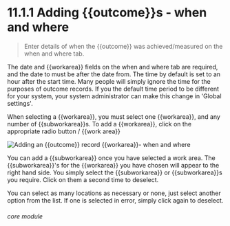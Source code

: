 # 11.1.1    Adding {{outcome}}s - when and where

> Enter details of when the {{outcome}} was achieved/measured on the when and where tab. 

The date and {{workarea}} fields on the when and where tab are required, and the date to must be after the date from. The time by default is set to an hour after the start time.  Many people will simply ignore the time for the purposes of outcome records. If you the default time period to be different for your system, your system administrator can make this change in 'Global settings'. 

When selecting a {{workarea}}, you must select one {{workarea}}, and any number of {{subworkarea}}s. To add a {{workarea}}, click on the appropriate radio button / {{work area}}

![Adding an {{outcome}} record {{workarea}}- when and where]({{imgpath}}208a.png)

You can add a {{subworkarea}} once you have selected a work area.  The {{subworkarea}}'s for the {{workarea}} you have chosen will appear to the right hand side.  You simply select the {{subworkarea}} or {{subworkarea}}s you require.  Click on them a second time to deselect.

You can select as many locations as necessary or none, just select another option from the list. If one is selected in error, simply click again to deselect. 

###### core module

